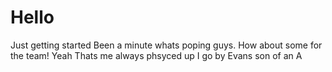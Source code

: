 # Hello
Just getting started 
Been a minute whats poping guys. How about some for the team! Yeah Thats me always phsyced up I go by Evans son of an A
